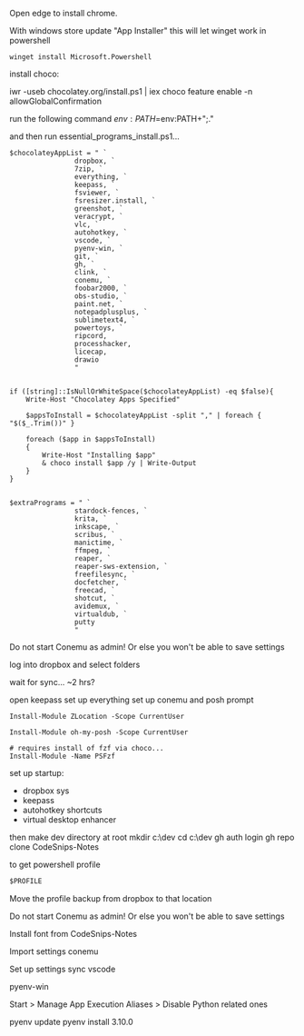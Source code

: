 Open edge to install chrome.

With windows store update "App Installer" this will let winget work in powershell

```
winget install Microsoft.Powershell
```

install choco:

iwr -useb chocolatey.org/install.ps1 | iex
choco feature enable -n allowGlobalConfirmation

run the following command
$env:PATH =$env:PATH+";."

and then run essential_programs_install.ps1...

```
$chocolateyAppList = " `
				dropbox, `
				7zip, `
				everything, `
				keepass, `
				fsviewer, `
				fsresizer.install, `
				greenshot, `
				veracrypt, `
				vlc, `
				autohotkey, `
				vscode, `
				pyenv-win, `
				git, `
				gh, `
				clink, `
				conemu, `
				foobar2000, `
				obs-studio, `
				paint.net, `
				notepadplusplus, `
				sublimetext4, `
				powertoys, `
				ripcord,
				processhacker,
				licecap,
				drawio
				"


if ([string]::IsNullOrWhiteSpace($chocolateyAppList) -eq $false){   
    Write-Host "Chocolatey Apps Specified"  
    
    $appsToInstall = $chocolateyAppList -split "," | foreach { "$($_.Trim())" }

    foreach ($app in $appsToInstall)
    {
        Write-Host "Installing $app"
        & choco install $app /y | Write-Output
    }
}


$extraPrograms = " `
				stardock-fences, `
				krita, `
				inkscape, `
				scribus, `
				manictime, `
				ffmpeg, `
				reaper, `
				reaper-sws-extension, `
				freefilesync, `
				docfetcher, `
				freecad, `
				shotcut, `
				avidemux, `
				virtualdub, `
				putty
				"
```


Do not start Conemu as admin! Or else you won't be able to save settings

log into dropbox and select folders

wait for sync... ~2 hrs?

open keepass
set up everything
set up conemu and posh prompt
```
Install-Module ZLocation -Scope CurrentUser

Install-Module oh-my-posh -Scope CurrentUser

# requires install of fzf via choco...
Install-Module -Name PSFzf
```

set up startup:

- dropbox sys
- keepass
- autohotkey shortcuts
- virtual desktop enhancer

then make dev directory at root
mkdir c:\dev
cd c:\dev
gh auth login
gh repo clone CodeSnips-Notes




to get powershell profile

```ps
$PROFILE
```

Move the profile backup from dropbox to that location

Do not start Conemu as admin! Or else you won't be able to save settings

Install font from CodeSnips-Notes

Import settings conemu

Set up settings sync vscode


pyenv-win

Start > Manage App Execution Aliases > Disable Python related ones

pyenv update
pyenv install 3.10.0